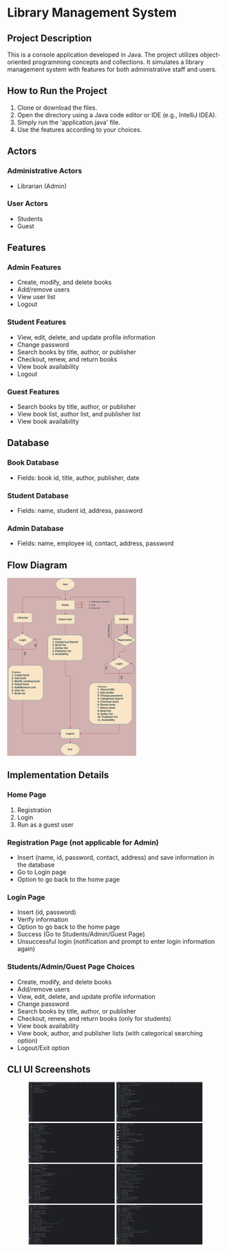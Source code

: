 # Library Management System

## Project Description

This is a console application developed in Java. The project utilizes object-oriented programming concepts and collections. It simulates a library management system with features for both administrative staff and users.

## How to Run the Project

1. Clone or download the files.
2. Open the directory using a Java code editor or IDE (e.g., IntelliJ IDEA).
3. Simply run the 'application.java' file.
4. Use the features according to your choices.

## Actors

### Administrative Actors
- Librarian (Admin)

### User Actors
- Students
- Guest

## Features

### Admin Features
- Create, modify, and delete books
- Add/remove users
- View user list
- Logout

### Student Features
- View, edit, delete, and update profile information
- Change password
- Search books by title, author, or publisher
- Checkout, renew, and return books
- View book availability
- Logout

### Guest Features
- Search books by title, author, or publisher
- View book list, author list, and publisher list
- View book availability

## Database

### Book Database
- Fields: book id, title, author, publisher, date

### Student Database
- Fields: name, student id, address, password

### Admin Database
- Fields: name, employee id, contact, address, password

## Flow Diagram

<img src="flow Diagram/Library Management System.png" alt="Library Management System Flow Diagram" width="300"/>

## Implementation Details

### Home Page
1. Registration
2. Login
3. Run as a guest user

### Registration Page (not applicable for Admin)
- Insert (name, id, password, contact, address) and save information in the database
- Go to Login page
- Option to go back to the home page

### Login Page
- Insert (id, password)
- Verify information
- Option to go back to the home page
- Success (Go to Students/Admin/Guest Page)
- Unsuccessful login (notification and prompt to enter login information again)

### Students/Admin/Guest Page Choices
- Create, modify, and delete books
- Add/remove users
- View, edit, delete, and update profile information
- Change password
- Search books by title, author, or publisher
- Checkout, renew, and return books (only for students)
- View book availability
- View book, author, and publisher lists (with categorical searching option)
- Logout/Exit option

## CLI UI Screenshots

<div align="center">
    <img src="UI_Images/Screenshot from 2024-05-19 13-07-49.png" width="200" alt="Screenshot 1">
    <img src="UI_Images/Screenshot from 2024-05-19 13-08-57.png" width="200" alt="Screenshot 2">
    <img src="UI_Images/Screenshot from 2024-05-19 13-09-43.png" width="200" alt="Screenshot 3">
    <img src="UI_Images/Screenshot from 2024-05-19 13-10-46.png" width="200" alt="Screenshot 4">
</div>

<div align="center">
    <img src="UI_Images/Screenshot from 2024-05-19 13-14-49.png" width="200" alt="Screenshot 5">
    <img src="UI_Images/Screenshot from 2024-05-19 13-16-13.png" width="200" alt="Screenshot 6">
    <img src="UI_Images/Screenshot from 2024-05-19 13-17-24.png" width="200" alt="Screenshot 7">
    <img src="UI_Images/Screenshot from 2024-05-19 13-18-39.png" width="200" alt="Screenshot 8">
</div>
